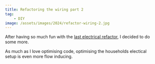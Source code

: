 ```yaml
---
title: Refactoring the wiring part 2
tag:
    - DIY
image: /assets/images/2024/refactor-wiring-2.jpg
---
```


After having so much fun with the [last electrical refactor](https://tonyedwardspz.co.uk/blog/refactored-wiring/), I decided to do some more.

As much as I love optimising code, optimising the households electical setup is even more flow inducing.

